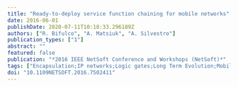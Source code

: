```yaml
---
title: "Ready-to-deploy service function chaining for mobile networks"
date: 2016-06-01
publishDate: 2020-07-11T10:18:33.296189Z
authors: ["R. Bifulco", "A. Matsiuk", "A. Silvestro"]
publication_types: ["1"]
abstract: ""
featured: false
publication: "*2016 IEEE NetSoft Conference and Workshops (NetSoft)*"
tags: ["Encapsulation;IP networks;Logic gates;Long Term Evolution;Mobile communication;Mobile computing;Protocols"]
doi: "10.1109NETSOFT.2016.7502411"
---
```


